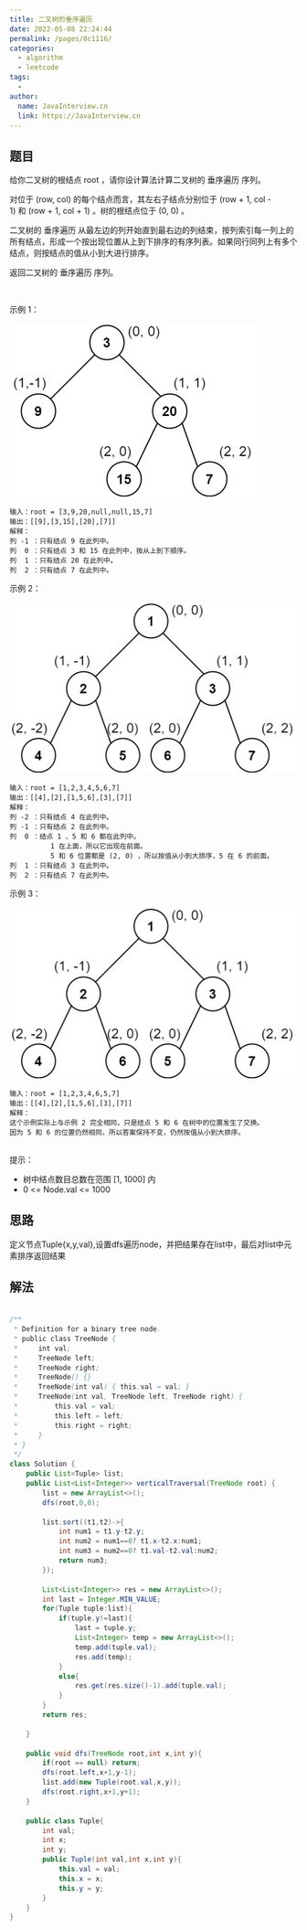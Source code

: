 ```yaml
---
title: 二叉树的垂序遍历
date: 2022-05-08 22:24:44
permalink: /pages/8c1116/
categories:
  - algorithm
  - leetcode
tags:
  - 
author: 
  name: JavaInterview.cn
  link: https://JavaInterview.cn
---
```



## 题目
给你二叉树的根结点 root ，请你设计算法计算二叉树的 垂序遍历 序列。

对位于 (row, col) 的每个结点而言，其左右子结点分别位于 (row + 1, col - 1) 和 (row + 1, col + 1) 。树的根结点位于 (0, 0) 。

二叉树的 垂序遍历 从最左边的列开始直到最右边的列结束，按列索引每一列上的所有结点，形成一个按出现位置从上到下排序的有序列表。如果同行同列上有多个结点，则按结点的值从小到大进行排序。

返回二叉树的 垂序遍历 序列。

 

示例 1：

![](../../../media/pictures/leetcode/vtree1.jpeg)

    输入：root = [3,9,20,null,null,15,7]
    输出：[[9],[3,15],[20],[7]]
    解释：
    列 -1 ：只有结点 9 在此列中。
    列  0 ：只有结点 3 和 15 在此列中，按从上到下顺序。
    列  1 ：只有结点 20 在此列中。
    列  2 ：只有结点 7 在此列中。
示例 2：

![](../../../media/pictures/leetcode/vtree2.jpeg)

    输入：root = [1,2,3,4,5,6,7]
    输出：[[4],[2],[1,5,6],[3],[7]]
    解释：
    列 -2 ：只有结点 4 在此列中。
    列 -1 ：只有结点 2 在此列中。
    列  0 ：结点 1 、5 和 6 都在此列中。
              1 在上面，所以它出现在前面。
              5 和 6 位置都是 (2, 0) ，所以按值从小到大排序，5 在 6 的前面。
    列  1 ：只有结点 3 在此列中。
    列  2 ：只有结点 7 在此列中。
示例 3：

![](../../../media/pictures/leetcode/vtree3.jpeg)
    
    输入：root = [1,2,3,4,6,5,7]
    输出：[[4],[2],[1,5,6],[3],[7]]
    解释：
    这个示例实际上与示例 2 完全相同，只是结点 5 和 6 在树中的位置发生了交换。
    因为 5 和 6 的位置仍然相同，所以答案保持不变，仍然按值从小到大排序。
     

提示：

- 树中结点数目总数在范围 [1, 1000] 内
- 0 <= Node.val <= 1000



## 思路

定义节点Tuple{x,y,val},设置dfs遍历node，并把结果存在list中，最后对list中元素排序返回结果


## 解法
```java

/**
 * Definition for a binary tree node.
 * public class TreeNode {
 *     int val;
 *     TreeNode left;
 *     TreeNode right;
 *     TreeNode() {}
 *     TreeNode(int val) { this.val = val; }
 *     TreeNode(int val, TreeNode left, TreeNode right) {
 *         this.val = val;
 *         this.left = left;
 *         this.right = right;
 *     }
 * }
 */
class Solution {
    public List<Tuple> list;
    public List<List<Integer>> verticalTraversal(TreeNode root) {
        list = new ArrayList<>();
        dfs(root,0,0);

        list.sort((t1,t2)->{
            int num1 = t1.y-t2.y;
            int num2 = num1==0? t1.x-t2.x:num1;
            int num3 = num2==0? t1.val-t2.val:num2;
            return num3;
        });

        List<List<Integer>> res = new ArrayList<>();
        int last = Integer.MIN_VALUE;
        for(Tuple tuple:list){
            if(tuple.y!=last){
                last = tuple.y;
                List<Integer> temp = new ArrayList<>();
                temp.add(tuple.val);
                res.add(temp);
            }
            else{
                res.get(res.size()-1).add(tuple.val);
            }
        }
        return res;

    }

    public void dfs(TreeNode root,int x,int y){
        if(root == null) return;
        dfs(root.left,x+1,y-1);
        list.add(new Tuple(root.val,x,y));
        dfs(root.right,x+1,y+1);
    }

    public class Tuple{
        int val;
        int x;
        int y;
        public Tuple(int val,int x,int y){
            this.val = val;
            this.x = x;
            this.y = y;
        }
    }
}
```